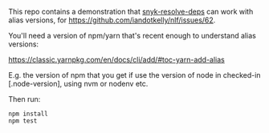 This repo contains a demonstration that [snyk-resolve-deps](https://github.com/snyk/resolve-deps) can work with alias versions, for https://github.com/iandotkelly/nlf/issues/62.

You'll need a version of npm/yarn that's recent enough to understand alias versions:

https://classic.yarnpkg.com/en/docs/cli/add/#toc-yarn-add-alias

E.g. the version of npm that you get if use the version of node in checked-in [.node-version], using nvm or nodenv etc.

Then run:

```
npm install
npm test
```